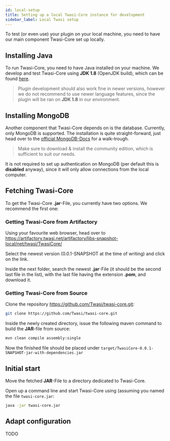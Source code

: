 ```yaml
---
id: local-setup
title: Setting up a local Twasi-Core instance for development
sidebar_label: Local Twasi setup
---
```


To test (or even use) your plugin on your local machine, 
you need to have our main component Twasi-Core set up locally.

## Installing Java
To run Twasi-Core, you need to have Java installed on your machine.
We develop and test Twasi-Core using **JDK 1.8** (OpenJDK build), which can be
found [here](https://github.com/ojdkbuild/ojdkbuild/releases).

> Plugin development should also work fine in newer versions, however we do not
recommend to use newer language features, since the plugin will be ran on **JDK 1.8**
in our environment.

## Installing MongoDB
Another component that Twasi-Core depends on is the database. Currently, only
MongoDB is supported. The installation is quite straight-forward, just head
over to the [official MongoDB-Docs](https://docs.mongodb.com/manual/installation/) for a walk-trough.

> Make sure to download & install the community edition, which is sufficient to suit our needs.

It is not required to set up authentication on MongoDB (per default this is **disabled** anyway),
since it will only allow connections from the local computer.

## Fetching Twasi-Core
To get the Twasi-Core **.jar**-File, you currently have two options. We recommend
the first one:

### Getting Twasi-Core from Artifactory
Using your favourite web browser, head over to https://artifactory.twasi.net/artifactory/libs-snapshot-local/net/twasi/TwasiCore/

Select the newest version (0.0.1-SNAPSHOT at the time of writing) and click on the link.

Inside the next folder, search the newest **.jar**-File (it should be the second last file in the list),
with the last file having the extension **.pom**, and download it.

### Getting Twasi-Core from Source
Clone the repository https://github.com/Twasi/twasi-core.git:
```bash
git clone https://github.com/Twasi/twasi-core.git
```

Inside the newly created directory, issue the following maven command to build
the **JAR**-file from source:
```bash
mvn clean compile assembly:single
```

Now the finished file should be placed under ```target/TwasiCore-0.0.1-SNAPSHOT-jar-with-dependencies.jar```

## Initial start
Move the fetched **JAR**-File to a directory dedicated to Twasi-Core.

Open up a command line and start Twasi-Core using (assuming you named the file ```twasi-core.jar```:
```bash
java -jar twasi-core.jar
```

## Adapt configuration
TODO